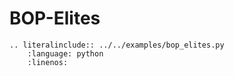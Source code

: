 # BOP-Elites

```{eval-rst}
.. literalinclude:: ../../examples/bop_elites.py
    :language: python
    :linenos:
```

